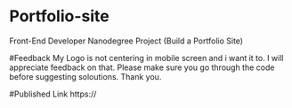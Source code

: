 # Portfolio-site
Front-End Developer Nanodegree Project (Build a Portfolio Site)

#Feedback
My Logo is not centering in mobile screen and i want it to. I will appreciate feedback on that.
Please make sure you go through the code before suggesting soloutions.
Thank you.

#Published Link
https://
